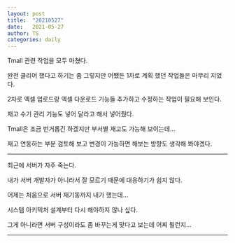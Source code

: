 ```yaml
---
layout: post
title:  "20210527"
date:   2021-05-27
author: TS
categories: daily
---
```


Tmall 관련 작업을 모두 마쳤다.

완전 클리어 했다고 하기는 좀 그렇지만 어쨌든 1차로 계획 했던 작업들은 마무리 지었다.

2차로 엑셀 업로드랑 엑셀 다운로드 기능들 추가하고 수정하는 작업이 필요해 보인다.

재고 수기 관리 기능도 넣어 달라고 해서 넣어줬다.

Tmall은 조금 번거롭긴 하겠지만 부서별 재고도 가능해 보이는데...

재고 연동하는 부분 검토해 보고 변경이 가능하면 해보는 방향도 생각해 봐야겠다.

---

최근에 서버가 자주 죽는다.

내가 서버 개발자가 아니라서 잘 모르기 때문에 대응하기가 쉽지 않다.

어제는 처음으로 서버 재기동까지 내가 했는데...

시스템 아키텍처 설계부터 다시 해야하지 않나 싶다.

그게 아니라면 서버 구성이라도 좀 바꾸는게 맞다고 보는데 어찌 될런지...

---


